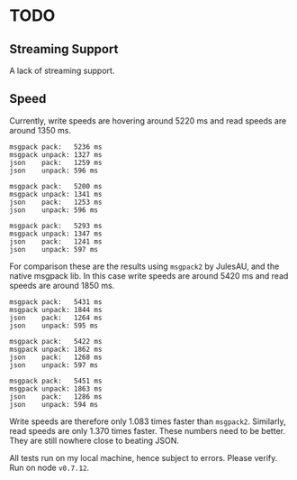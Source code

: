 # TODO

## Streaming Support

A lack of streaming support.

## Speed

Currently, write speeds are hovering around 5220 ms and
read speeds are around 1350 ms.

```
msgpack pack:   5236 ms
msgpack unpack: 1327 ms
json    pack:   1259 ms
json    unpack: 596 ms

msgpack pack:   5200 ms
msgpack unpack: 1341 ms
json    pack:   1253 ms
json    unpack: 596 ms

msgpack pack:   5293 ms
msgpack unpack: 1347 ms
json    pack:   1241 ms
json    unpack: 597 ms
```

For comparison these are the results using `msgpack2` by JulesAU,
and the native msgpack lib. In this case write speeds are around 5420 ms
and read speeds are around 1850 ms.

```
msgpack pack:   5431 ms
msgpack unpack: 1844 ms
json    pack:   1264 ms
json    unpack: 595 ms

msgpack pack:   5422 ms
msgpack unpack: 1862 ms
json    pack:   1268 ms
json    unpack: 597 ms

msgpack pack:   5451 ms
msgpack unpack: 1863 ms
json    pack:   1286 ms
json    unpack: 594 ms
```

Write speeds are therefore only 1.083 times faster than `msgpack2`.
Similarly, read speeds are only 1.370 times faster. These numbers need to
be better. They are still nowhere close to beating JSON.

All tests run on my local machine, hence subject to errors. Please
verify. Run on node `v0.7.12`.
